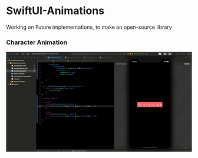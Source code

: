 # SwiftUI-Animations
 Working on Future implementations, to make an open-source library 
 
 ### Character Animation 
 <img
 src="https://github.com/imvityalee/SwiftUI-Animations/blob/main/CharacterAnimation/animation1.gif"
 width="auto" height="auto"/>
 
 
